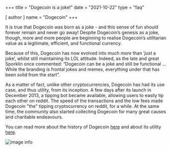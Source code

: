 +++
title = "Dogecoin is a joke!"
date = "2021-10-22"
type = "faq"

[ author ]
  name = "Dogecoin"
+++

It is true that Dogecoin was born as a joke - and this sense of fun should forever remain and never go away! Despite Dogecoin’s genesis as a joke, though, more and more people are beginning to realise Dogecoin’s utilitarian value as a legitimate, efficient, and functional currency.  

Because of this, Dogecoin has now evolved into much *more* than ‘*just* a joke’, whilst still maintaining its LOL attitude. Indeed, as the late and great Sporklin once commented: “Dogecoin can be a joke and still be functional … While the branding is frontal jokes and memes, everything under that has been solid from the start”. 

As a matter of fact, unlike other cryptocurrencies, Dogecoin has had its use case, and thus utility, from its inception. A few days after its launch in December 2013, a tipping bot became available, allowing users to easily tip each other on reddit. The speed of the transactions and the low fees made Dogecoin "the" tipping cryptocurrency on reddit, for a while. At the same time, the community also started collecting Dogecoin for many great causes and charitable endeavours.

You can read more about the history of Dogecoin [here](/dogepedia/articles/history-of-dogecoin/) and about its utility [here](/dogepedia/faq/dogecoin-has-no-utility/).

![image info](/assets/images/dogepedia/9.png)